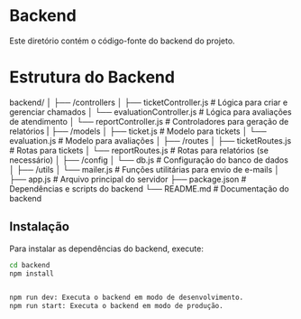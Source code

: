 # Backend

Este diretório contém o código-fonte do backend do projeto.

# Estrutura do Backend

backend/
│
├── /controllers
│   ├── ticketController.js         # Lógica para criar e gerenciar chamados
│   └── evaluationController.js     # Lógica para avaliações de atendimento
│   └── reportController.js     # Controladores para geração de relatórios
|
├── /models
│   ├── ticket.js                   # Modelo para tickets
│   └── evaluation.js               # Modelo para avaliações
│
├── /routes
│   ├── ticketRoutes.js             # Rotas para tickets
│   └── reportRoutes.js             # Rotas para relatórios (se necessário)
│
├── /config
│   └── db.js                       # Configuração do banco de dados
│
├── /utils
│   └── mailer.js                    # Funções utilitárias para envio de e-mails
│
├── app.js                          # Arquivo principal do servidor
├── package.json # Dependências e scripts do backend
└── README.md # Documentação do backend


## Instalação

Para instalar as dependências do backend, execute:

```bash
cd backend
npm install


npm run dev: Executa o backend em modo de desenvolvimento.
npm run start: Executa o backend em modo de produção.